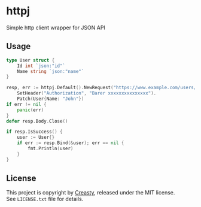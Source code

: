 httpj
=====

Simple http client wrapper for JSON API


Usage
-----

```go
type User struct {
	Id int `json:"id"`
	Name string `json:"name"`
}

resp, err := httpj.Default().NewRequest("https://www.example.com/users/123").
	SetHeader("Authorization", "Barer xxxxxxxxxxxxxxx").
	Patch(User{Name: "John"})
if err != nil {
	panic(err)
}
defer resp.Body.Close()

if resp.IsSuccess() {
	user := User{}
	if err := resp.Bind(&user); err == nil {
		fmt.Println(user)
	}
}
```


License
-------

This project is copyright by [Creasty](http://creasty.com), released under the MIT license.  
See `LICENSE.txt` file for details.
